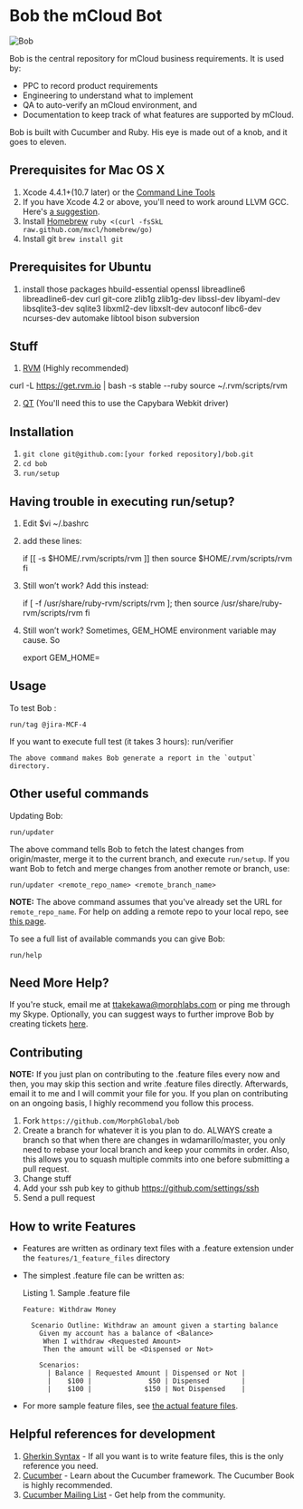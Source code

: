 Bob the mCloud Bot
==================
![Bob](http://dl.dropbox.com/u/1355795/bob.jpg "Bob")

Bob is the central repository for mCloud business requirements. It is used by:

* PPC to record product requirements
* Engineering to understand what to implement
* QA to auto-verify an mCloud environment, and
* Documentation to keep track of what features are supported by mCloud.

Bob is built with Cucumber and Ruby. His eye is made out of a knob, and it goes to eleven.

Prerequisites for Mac OS X 
-------------------------------------
1. Xcode 4.4.1+(10.7 later) or the [Command Line Tools](https://developer.apple.com/downloads/index.action)
2. If you have Xcode 4.2 or above, you'll need to work around LLVM GCC. Here's [a suggestion](http://www.relaxdiego.com/2012/02/using-gcc-when-xcode-43-is-installed.html).
3. Install [Homebrew](http://mxcl.github.com/homebrew/)
 `ruby <(curl -fsSkL raw.github.com/mxcl/homebrew/go)`
4. Install git
 `brew install git`
 
Prerequisites for Ubuntu
-------------------------------------
1. install those packages
hbuild-essential openssl libreadline6 libreadline6-dev curl git-core zlib1g zlib1g-dev libssl-dev libyaml-dev libsqlite3-dev sqlite3 libxml2-dev libxslt-dev autoconf libc6-dev ncurses-dev automake libtool bison subversion

Stuff
-------------
1. [RVM](http://beginrescueend.com) (Highly recommended)

  curl -L https://get.rvm.io | bash -s stable --ruby
  source ~/.rvm/scripts/rvm

2. [QT](http://qt.nokia.com/products/) (You'll need this to use the Capybara Webkit driver)


Installation
------------
1. `git clone git@github.com:[your forked repository]/bob.git`
2. `cd bob`
3. `run/setup`

Having trouble in executing run/setup?
------------
1. Edit $vi ~/.bashrc
2. add these lines: 

   if [[ -s $HOME/.rvm/scripts/rvm ]] then
      source $HOME/.rvm/scripts/rvm
   fi

3. Still won’t work? Add this instead:

   if [ -f /usr/share/ruby-rvm/scripts/rvm ]; then
      source /usr/share/ruby-rvm/scripts/rvm
   fi

4. Still won’t work? Sometimes, GEM_HOME environment variable may cause. So

   export GEM_HOME=
   
	
Usage
-----

To test Bob :

    run/tag @jira-MCF-4

If you want to execute full test (it takes 3 hours):
    run/verifier

    The above command makes Bob generate a report in the `output` directory.


Other useful commands
---------------------

Updating Bob:

    run/updater

The above command tells Bob to fetch the latest changes from origin/master, merge it to the current branch, and execute `run/setup`. If you want Bob to fetch and merge changes from another remote or branch, use:

    run/updater <remote_repo_name> <remote_branch_name>

__NOTE:__ The above command assumes that you've already set the URL for
`remote_repo_name`. For help on adding a remote repo to your local repo,
see [this page](http://progit.org/book/ch2-5.html).

To see a full list of available commands you can give Bob:

    run/help


Need More Help?
---------------
If you're stuck, email me at ttakekawa@morphlabs.com or ping me through my Skype. Optionally, you can suggest ways to further improve Bob by creating tickets [here](https://issues.morphlabs.com/browse/MCF).

Contributing
------------
__NOTE:__ If you just plan on contributing to the .feature files every now
and then, you may skip this section and write .feature files directly.
Afterwards, email it to me and I will commit your file for you. If you plan on
contributing on an ongoing basis, I highly recommend you follow this process.

1. Fork `https://github.com/MorphGlobal/bob`
2. Create a branch for whatever it is you plan to do. ALWAYS create a branch so that when there are changes in wdamarillo/master, you only need to rebase your local branch and keep your commits in order. Also, this allows you to squash multiple commits into one before submitting a pull request.
3. Change stuff
4. Add your ssh pub key to github https://github.com/settings/ssh 
5. Send a pull request

How to write Features
---------------------
* Features are written as ordinary text files with a .feature extension under the `features/1_feature_files` directory
* The simplest .feature file can be written as:

  Listing 1. Sample .feature file

      Feature: Withdraw Money

        Scenario Outline: Withdraw an amount given a starting balance
          Given my account has a balance of <Balance>
           When I withdraw <Requested Amount>
           Then the amount will be <Dispensed or Not>

          Scenarios:
            | Balance | Requested Amount | Dispensed or Not |
            |    $100 |              $50 | Dispensed        |
            |    $100 |             $150 | Not Dispensed    |

* For more sample feature files, see [the actual feature files](https://github.com/MorphGlobal/bob/src/master/features/feature_files/).

Helpful references for development
----------------------------------
1. [Gherkin Syntax](https://github.com/cucumber/cucumber/wiki/Gherkin) - If all you want is to write feature files, this is the only reference you need.
1. [Cucumber](http://cukes.info) - Learn about the Cucumber framework. The Cucumber Book is highly recommended.
1. [Cucumber Mailing List](https://groups.google.com/forum/?fromgroups#!forum/cukes) - Get help from the community.
